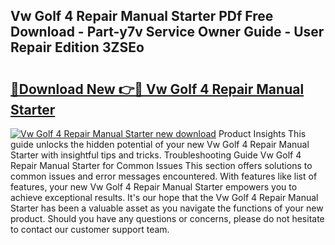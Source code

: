 ## Vw Golf 4 Repair Manual Starter PDf Free Download - Part-y7v Service Owner Guide - User Repair Edition 3ZSEo

# <h2><a href="http://bc6199.oget.top/?id=Vw+Golf+4+Repair+Manual+Starter">🔗Download New 👉🔴 Vw Golf 4 Repair Manual Starter</a></h2>

[![Vw Golf 4 Repair Manual Starter new download](https://i.imgur.com/5g1atiW.png)](http://bc6199.oget.top/?id=Vw+Golf+4+Repair+Manual+Starter)
Product Insights This guide unlocks the hidden potential of your new Vw Golf 4 Repair Manual Starter with insightful tips and tricks. Troubleshooting Guide Vw Golf 4 Repair Manual Starter for Common Issues This section offers solutions to common issues and error messages encountered. With features like list of features, your new Vw Golf 4 Repair Manual Starter empowers you to achieve exceptional results. It's our hope that the Vw Golf 4 Repair Manual Starter has been a valuable asset as you navigate the functions of your new product. Should you have any questions or concerns, please do not hesitate to contact our customer support team.
